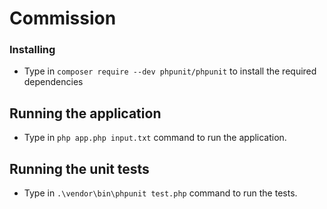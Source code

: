 # Commission

### Installing

* Type in ``composer require --dev phpunit/phpunit`` to install the required dependencies

## Running the application

* Type in ``php app.php input.txt`` command to run the application.

## Running the unit tests

* Type in ``.\vendor\bin\phpunit test.php`` command to run the tests.